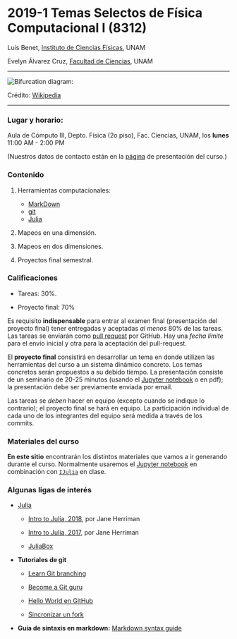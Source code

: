 # 2019-1 Temas Selectos de Física Computacional I (8312)

Luis Benet, [Instituto de Ciencias Físicas](http://www.fis.unam.mx/~benet), UNAM

Evelyn Álvarez Cruz, [Facultad de Ciencias](http://www.fciencias.unam.mx/directorio/71736), UNAM

---

![Bifurcation diagram:](https://upload.wikimedia.org/wikipedia/commons/thumb/5/50/Logistic_Bifurcation_map_High_Resolution.png/320px-Logistic_Bifurcation_map_High_Resolution.png)

Crédito: [Wikipedia](https://en.wikipedia.org/wiki/Logistic_map)

---


### Lugar y horario:
Aula de Cómputo III, Depto. Física (2o piso), Fac. Ciencias, UNAM, los **lunes** 11:00 AM - 2:00 PM

(Nuestros datos de contacto están en la [página](http://www.fciencias.unam.mx/docencia/horarios/presentacion/295982)
de presentación del curso.)


### Contenido

1. Herramientas computacionales:
    - [MarkDown](https://confluence.atlassian.com/display/STASH/Markdown+syntax+guide)
    - [git](https://www.atlassian.com/git/tutorials/)
    - [Julia](http://julialang.org)

2. Mapeos en una dimensión.

3. Mapeos en dos dimensiones.

5. Proyectos final semestral.


### Calificaciones

- Tareas: 30%.

- Proyecto final: 70%

Es requisito **indispensable** para entrar al examen final (presentación del proyecto final)
tener entregadas y aceptadas *al menos* 80% de las tareas. Las tareas se enviarán como
[pull request](https://help.github.com/articles/using-pull-requests/) por GitHub. Hay
una *fecha límite* para el envío inicial y otra para la aceptación del pull-request.

El **proyecto final** consistirá en desarrollar un tema en donde utilizen las
herramientas del curso a un sistema dinámico concreto. Los temas concretos
serán propuestos a su debido tiempo. La presentación consiste de un seminario
de 20-25 minutos (usando el [Jupyter notebook](jupyter.org) o en pdf); la
presentación debe ser previamente enviada por email.

Las tareas se *deben* hacer en equipo (excepto cuando se indique lo contrario);
el proyecto final se hará en equipo. La participación individual de
cada uno de los integrantes del equipo será medida a través de los commits.


### Materiales del curso

**En este sitio** encontrarán los distintos materiales que vamos a ir generando
durante el curso. Normalmente usaremos el [Jupyter notebook](http://jupyter.org)
en combinación con [`IJulia`](https://github.com/JuliaLang/IJulia.jl) en clase.


### Algunas ligas de interés

- [Julia](http://julialang.org/julialang.org)

    - [Intro to Julia, 2018](https://www.youtube.com/watch?v=Fh3Nj0v0Iho&t=0s&list=PLP8iPy9hna6Qsq5_-zrg0NTwqDSDYtfQB&index=92), por Jane Herriman

    - [Intro to Julia, 2017](https://www.youtube.com/watch?v=4igzy3bGVkQ), por Jane Herriman

    - [JuliaBox](http://juliabox.org)


- **Tutoriales de git**

    - [Learn Git branching](http://pcottle.github.io/learnGitBranching)

    - [Become a Git guru](https://www.atlassian.com/git/tutorials/)

    - [Hello World en GitHub](https://guides.github.com/activities/hello-world/)

    - [Sincronizar un fork](https://help.github.com/articles/syncing-a-fork/)

- **Guía de sintaxis en markdown:** [Markdown syntax guide](https://confluence.atlassian.com/display/STASH/Markdown+syntax+guide)
